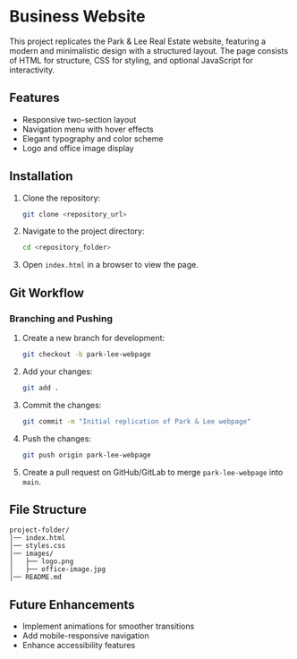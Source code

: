 # Business Website

This project replicates the Park & Lee Real Estate website, featuring a modern and minimalistic design with a structured layout. The page consists of HTML for structure, CSS for styling, and optional JavaScript for interactivity.

## Features
- Responsive two-section layout
- Navigation menu with hover effects
- Elegant typography and color scheme
- Logo and office image display

## Installation
1. Clone the repository:
   ```sh
   git clone <repository_url>
   ```
2. Navigate to the project directory:
   ```sh
   cd <repository_folder>
   ```
3. Open `index.html` in a browser to view the page.

## Git Workflow
### Branching and Pushing
1. Create a new branch for development:
   ```sh
   git checkout -b park-lee-webpage
   ```
2. Add your changes:
   ```sh
   git add .
   ```
3. Commit the changes:
   ```sh
   git commit -m "Initial replication of Park & Lee webpage"
   ```
4. Push the changes:
   ```sh
   git push origin park-lee-webpage
   ```
5. Create a pull request on GitHub/GitLab to merge `park-lee-webpage` into `main`.

## File Structure
```
project-folder/
│── index.html
│── styles.css
│── images/
│   ├── logo.png
│   ├── office-image.jpg
│── README.md
```

## Future Enhancements
- Implement animations for smoother transitions
- Add mobile-responsive navigation
- Enhance accessibility features